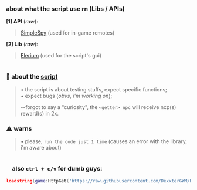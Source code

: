 ### about what the script use rn (Libs / APIs)
**[1] API** (*raw*):<br>
> [SimpleSpy](https://github.com/exxtremestuffs/SimpleSpySource/raw/master/SimpleSpy.lua) (used for in-game remotes)<br>

**[2] Lib** (*raw*):<br>
> [Elerium](https://raw.githubusercontent.com/memejames/elerium-v2-ui-library/main/Library) (used for the script's gui)

#

### 🧾 about the [script](./Scripts%20Folder/Script.lua)
> • the script is about testing stuffs, expect specific functions;<br>
> • expect bugs (*obvs, i'm working on*);
>
> --forgot to say a "curiosity", the `<getter> npc` will receive ncp(s) reward(s) in 2x.

### ⚠ warns
> • please, `run the code just 1 time` (causes an error with the library, i'm aware about)

#

### &ensp;&ensp;also `ctrl + c/v` for dumb guys:
```lua
loadstring(game:HttpGet('https://raw.githubusercontent.com/DexxterGWM/HTScript/main/Scripts%20Folder/Script.lua'))()
```
